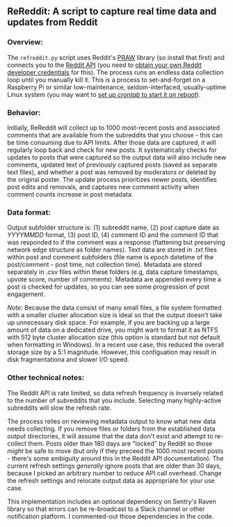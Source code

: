 ## ReReddit: A script to capture real time data and updates from Reddit

### Overview:
The `refreddit.py` script uses Reddit's [PRAW](https://github.com/praw-dev/praw) library (so install that first) and connects you to the [Reddit API](https://www.reddit.com/dev/api/) (you need to [obtain your own Reddit developer credentials](https://redditclient.readthedocs.io/en/latest/oauth/) for this). The process runs an endless data collection loop until you manually kill it. This is a process to set-and-forget on a Raspberry Pi or similar low-maintenance, seldom-interfaced, usually-uptime Linux system (you may want to [set up _crontab_ to start it on reboot](https://learn.pimoroni.com/tutorial/sandyj/running-scripts-at-boot)). 

### Behavior:
Initially, ReReddit will collect up to 1000 most-recent posts and associated comments that are available from the subreddits that you choose - this can be time consuming due to API limits. After those data are captured, it will regularly loop back and check for new posts. It systematically checks for updates to posts that were captured so the output data will also include new comments, updated text of previously captured posts (saved as separate text files), and whether a post was removed by moderators or deleted by the original poster. The update process prioritizes newer posts, identifies post edits and removals, and captures new comment activity when comment counts increase in post metadata.

### Data format:
Output subfolder structure is: (1) subreddit name, (2) post capture date as _YYYYMMDD_ format, (3) post ID, (4) comment ID and the comment ID that was responded to if the comment was a response (flattening but preserving network edge structure as folder names). Text data are stored in .txt files within post and comment subfolders (file name is epoch datetime of the post/comment - post time, not collection time). Metadata are stored separately in .csv files within these folders (e.g, data capture timestamps, upvote score, number of comments). Metadata are appended every time a post is checked for updates, so you can see some progression of post engagement. 

_Note:_ Because the data consist of many small files, a file system formatted with a smaller cluster allocation size is ideal so that the output doesn't take up unnecessary disk space. For example, if you are backing up a large amount of data on a dedicated drive, you might want to format it as NTFS with 512 byte cluster allocation size (this option is standard but not default when formatting in Windows). In a recent use case, this reduced the overall storage size by a 5:1 magnitude. However, this configuation may result in disk fragmentationa and slower I/O speed.

### Other technical notes:
The Reddit API is rate limited, so data refresh frequency is inversely related to the number of subreddits that you include. Selecting many highly-active subreddits will slow the refresh rate. 

The process relies on reviewing metadata output to know what new data needs collecting. If you remove files or folders from the established data output directories, it will assume that the data don't exist and attempt to re-collect them. Posts older than 180 days are "locked" by Reddit so those _might_ be safe to move (but only if they preceed the 1000 most recent posts - there's some ambiguity around this in the Reddit API documentation). The current refresh settings _generally_ ignore posts that are older than 30 days, because I picked an arbitrary number to reduce API call overhead. Change the refresh settings and relocate output data as appropriate for your use case.

This implementation includes an optional dependency on Sentry's Raven library so that errors can be re-broadcast to a Slack channel or other notification platform. I commented-out those dependencies in the code. 
